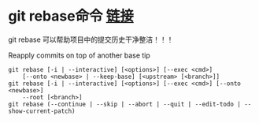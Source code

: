 # git rebase命令 [链接](https://git-scm.com/docs/git-rebase)

git rebase 可以帮助项目中的提交历史干净整洁！！！



Reapply commits on top of another base tip

```
git rebase [-i | --interactive] [<options>] [--exec <cmd>]
	[--onto <newbase> | --keep-base] [<upstream> [<branch>]]
git rebase [-i | --interactive] [<options>] [--exec <cmd>] [--onto <newbase>]
	--root [<branch>]
git rebase (--continue | --skip | --abort | --quit | --edit-todo | --show-current-patch)
```



